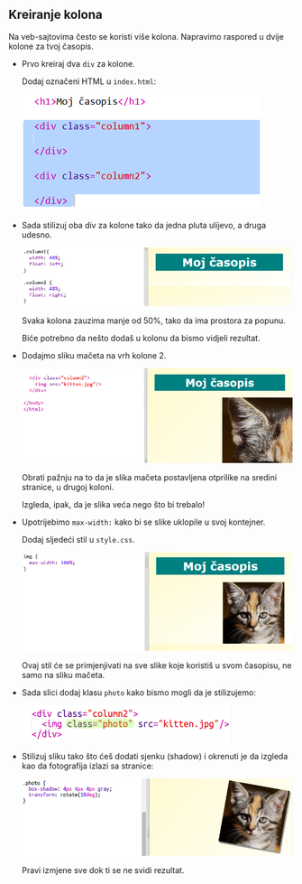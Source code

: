 ## Kreiranje kolona

Na veb-sajtovima često se koristi više kolona. Napravimo raspored u dvije kolone za tvoj časopis.

+ Prvo kreiraj dva `div` za kolone.
    
    Dodaj označeni HTML u `index.html`:
    
    ![screenshot](images/magazine-columns.png)

+ Sada stilizuj oba div za kolone tako da jedna pluta ulijevo, a druga udesno.
    
    ![screenshot](images/magazine-columns-style.png)
    
    Svaka kolona zauzima manje od 50%, tako da ima prostora za popunu.
    
    Biće potrebno da nešto dodaš u kolonu da bismo vidjeli rezultat.

+ Dodajmo sliku mačeta na vrh kolone 2.
    
    ![screenshot](images/magazine-kitten.png)
    
    Obrati pažnju na to da je slika mačeta postavljena otprilike na sredini stranice, u drugoj koloni.
    
    Izgleda, ipak, da je slika veća nego što bi trebalo!

+ Upotrijebimo `max-width:` kako bi se slike uklopile u svoj kontejner.
    
    Dodaj sljedeći stil u `style.css`.
    
    ![screenshot](images/magazine-img-width.png)
    
    Ovaj stil će se primjenjivati na sve slike koje koristiš u svom časopisu, ne samo na sliku mačeta.

+ Sada slici dodaj klasu `photo` kako bismo mogli da je stilizujemo:
    
    ![screenshot](images/magazine-photo.png)

+ Stilizuj sliku tako što ćeš dodati sjenku (shadow) i okrenuti je da izgleda kao da fotografija izlazi sa stranice:
    
    ![screenshot](images/magazine-photo-style.png)
    
    Pravi izmjene sve dok ti se ne svidi rezultat.